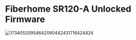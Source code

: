 # Fiberhome SR120-A Unlocked Firmware

![17340520954642090442431716424424](https://github.com/user-attachments/assets/5e972a18-dd48-42d2-a0b8-4508db69c4a8)
